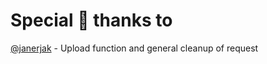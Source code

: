 # Special 💖 thanks to
[@janerjak](https://www.github.com/janerjak) - Upload function and general cleanup of request
